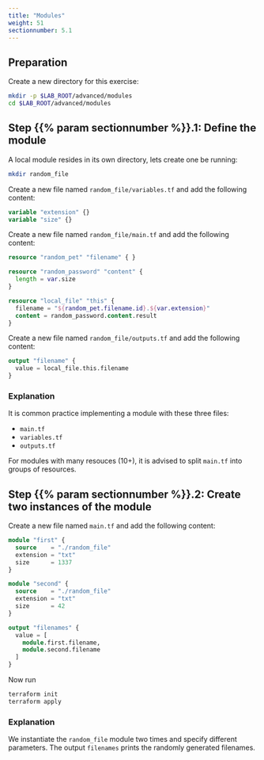 ```yaml
---
title: "Modules"
weight: 51
sectionnumber: 5.1
---
```



## Preparation

Create a new directory for this exercise:

```bash
mkdir -p $LAB_ROOT/advanced/modules
cd $LAB_ROOT/advanced/modules
```

## Step {{% param sectionnumber %}}.1: Define the module

A local module resides in its own directory, lets create one be running:

```bash
mkdir random_file
```

Create a new file named `random_file/variables.tf` and add the following content:

```terraform
variable "extension" {}
variable "size" {}
```

Create a new file named `random_file/main.tf` and add the following content:

```terraform
resource "random_pet" "filename" { }

resource "random_password" "content" {
  length = var.size
}

resource "local_file" "this" {
  filename = "${random_pet.filename.id}.${var.extension}"
  content = random_password.content.result
}
```

Create a new file named `random_file/outputs.tf` and add the following content:

```terraform
output "filename" {
  value = local_file.this.filename
}
```

### Explanation

It is common practice implementing a module with these three files:

* `main.tf`
* `variables.tf`
* `outputs.tf`

For modules with many resouces (10+), it is advised to split `main.tf` into groups of resources.

## Step {{% param sectionnumber %}}.2: Create two instances of the module

Create a new file named `main.tf` and add the following content:

```terraform
module "first" {
  source    = "./random_file"
  extension = "txt"
  size      = 1337
}

module "second" {
  source    = "./random_file"
  extension = "txt"
  size      = 42
}

output "filenames" {
  value = [
    module.first.filename,
    module.second.filename
  ]
}
```

Now run

```bash
terraform init
terraform apply
```

### Explanation

We instantiate the `random_file` module two times and specify different parameters. The output `filenames` prints
the randomly generated filenames.
